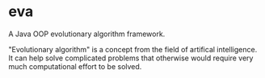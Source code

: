 # eva
A Java OOP evolutionary algorithm framework.

"Evolutionary algorithm" is a concept from the field of artifical intelligence.
It can help solve complicated problems that otherwise would require very much computational effort to be solved.
